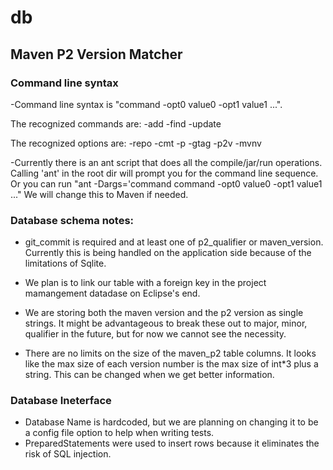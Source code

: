 db
==
Maven P2 Version Matcher
------------------------
### Command line syntax
-Command line syntax is "command -opt0 value0 -opt1 value1 ...". 

The recognized commands are:
-add
-find
-update

The recognized options are:
-repo
-cmt
-p
-gtag
-p2v
-mvnv

-Currently there is an ant script that does all the compile/jar/run operations. Calling 'ant' in the root dir will prompt you for the command line sequence. Or you can run "ant -Dargs='command command -opt0 value0 -opt1 value1 ..." We will change this to Maven if needed.

### Database schema notes:
 
- git_commit is required and at least one of p2_qualifier or maven_version. Currently this is being handled on the application
side because of the limitations of Sqlite.

- We plan is to link our table with a foreign key in the project mamangement datadase on Eclipse's end.

- We are storing both the maven version and the p2 version as single strings. It might be advantageous to break these out to major, minor, qualifier in the future, but for now we cannot see the necessity.

- There are no limits on the size of the maven_p2 table columns. It looks like the max size of each version number is the max size of int*3 plus a string. This can be changed when we get better information.    

### Database Ineterface

- Database Name is hardcoded, but we are planning on changing it to be a config file option to help when writing tests.
- PreparedStatements were used to insert rows because it eliminates the risk of SQL injection.